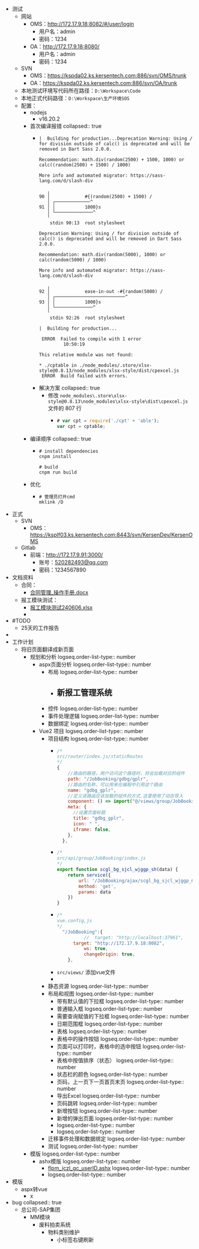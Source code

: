 - 测试
	- 网站
		- OMS：http://172.17.9.18:8082/#/user/login
			- 用户名：admin
			- 密码：1234
		- OA：http://172.17.9.18:8080/
			- 用户名：admin
			- 密码：1234
	- SVN
		- OMS：https://kspda02.ks.kersentech.com:886/svn/OMS/trunk
		- OA：https://kspda02.ks.kersentech.com:886/svn/OA/trunk
	- 本地测试环境写代码所在路径：`D:\Workspace\Code`
	- 本地正式代码路径：`D:\Workspace\生产环境SOS`
	- 配置：
		- nodejs
			- v16.20.2
		- 首次编译报错
		  collapsed:: true
			- ```shell
			  |  Building for production...Deprecation Warning: Using / for division outside of calc() is deprecated and will be removed in Dart Sass 2.0.0.
			  
			  Recommendation: math.div(random(2500) + 1500, 1000) or calc((random(2500) + 1500) / 1000)
			  
			  More info and automated migrator: https://sass-lang.com/d/slash-div
			  
			     ╷
			  90 │             #{(random(2500) + 1500) /
			     │ ┌─────────────^
			  91 │ │           1000}s
			     │ └──────────────^
			     ╵
			      stdin 90:13  root stylesheet
			  
			  Deprecation Warning: Using / for division outside of calc() is deprecated and will be removed in Dart Sass 2.0.0.
			  
			  Recommendation: math.div(random(5000), 1000) or calc(random(5000) / 1000)
			  
			  More info and automated migrator: https://sass-lang.com/d/slash-div
			  
			     ╷
			  92 │             ease-in-out -#{random(5000) /
			     │ ┌──────────────────────────^
			  93 │ │           1000}s
			     │ └──────────────^
			     ╵
			      stdin 92:26  root stylesheet
			  
			  |  Building for production...
			  
			   ERROR  Failed to compile with 1 error
			           10:50:19
			  
			  This relative module was not found:
			  
			  * ./cptable in ./node_modules/.store/xlsx-style@0.8.13/node_modules/xlsx-style/dist/cpexcel.js
			   ERROR  Build failed with errors.
			  ```
			- 解决方案
			  collapsed:: true
				- 修改 `node_modules\.store\xlsx-style@0.8.13\node_modules\xlsx-style\dist\cpexcel.js` 文件的 807 行
					- ```javascript
					  # var cpt = require('./cpt' + 'able');
					  var cpt = cptable;
					  ```
		- 编译顺序
		  collapsed:: true
			- ```shell
			  # install dependencies
			  cnpm install
			  
			  # build
			  cnpm run build
			  ```
		- 优化
			- ```shell
			  # 管理员打开cmd
			  mklink /D 
			  ```
- 正式
	- SVN
		- OMS：https://ksplf03.ks.kersentech.com:8443/svn/KersenDev/KersenOMS
	- Gitlab
		- 前端：http://172.17.9.91:3000/
			- 账号：520282493@qq.com
			- 密码：1234567890
- 文档资料
	- 合同：
		- [合同管理_操作手册.docx](../assets/合同管理_操作手册_1717726041723_0.docx)
	- 报工模块测试：
		- [报工模块测试240606.xlsx](../assets/报工模块测试240606_1717725986761_0.xlsx)
		-
- #TODO
	- 25天的工作报告
-
- 工作计划
	- 将旧页面翻译成新页面
		- 规划和分析
		  logseq.order-list-type:: number
			- aspx页面分析
			  logseq.order-list-type:: number
				- 布局
				  logseq.order-list-type:: number
					- 新报工管理系统
						-
				- 控件
				  logseq.order-list-type:: number
				- 事件处理逻辑
				  logseq.order-list-type:: number
				- 数据绑定
				  logseq.order-list-type:: number
			- Vue2 项目
			  logseq.order-list-type:: number
				- 项目结构
				  logseq.order-list-type:: number
					- ```js
					  /*
					  src/router/index.js/staticRoutes
					  */
					  {
					      //路由的路径，用户访问这个路径时，将会加载对应的组件
					      path: "/JobBooking/gdbg/gplr",
					      //路由的名称，可以用来在编程中引用这个路由
					      name: "gdbg_gplr",
					      //定义该路由应该加载的组件的方式,这里使用了动态导入
					      component: () => import("@/views/group/JobBooking/gdbg/gplr.vue"),
					      meta: {
					        //设置页面标题
					        title: "gdbg_gplr",
					        icon: " ",
					        iframe: false,
					      },
					    },
					  ```
					- ```js
					  /*
					  src/api/group/JobBooking/index.js
					  */
					  export function scgl_bg_sjcl_wjggp_sh(data) {
					      return service({
					          url: '/JobBooking/ajax/scgl_bg_sjcl_wjggp_main_sh.ashx',
					          method: 'get',
					          params: data
					      })
					  }
					  ```
					- ```js
					  /*
					  vue.config,js
					  */
					   	"/JobBooking":{
					        	//  target: "http://localhost:37961",
					       	target: "http://172.17.9.18:8082",
					        	ws: true,
					        	changeOrigin: true,
					      },
					  
					  ```
					- `src/views/` 添加vue文件
					-
				- 静态资源
				  logseq.order-list-type:: number
				- 布局和视图
				  logseq.order-list-type:: number
					- 带有默认值的下拉框
					  logseq.order-list-type:: number
					- 普通输入框
					  logseq.order-list-type:: number
					- 需要查询赋值的下拉框
					  logseq.order-list-type:: number
					- 日期范围框
					  logseq.order-list-type:: number
					- 表格
					  logseq.order-list-type:: number
					- 表格中的操作按钮
					  logseq.order-list-type:: number
					- 页面可以打印时，表格中的选中按钮
					  logseq.order-list-type:: number
					- 表格中按值排序（状态）
					  logseq.order-list-type:: number
					- 状态栏的颜色
					  logseq.order-list-type:: number
					- 页码，上一页下一页首页末页
					  logseq.order-list-type:: number
					- 导出Excel
					  logseq.order-list-type:: number
					- 页码跳转
					  logseq.order-list-type:: number
					- 新增按钮
					  logseq.order-list-type:: number
					- 新增的弹出页面
					  logseq.order-list-type:: number
					- logseq.order-list-type:: number
					- logseq.order-list-type:: number
				- 迁移事件处理和数据绑定
				  logseq.order-list-type:: number
				- 测试
				  logseq.order-list-type:: number
		- 模版
		  logseq.order-list-type:: number
			- ashx模版
			  logseq.order-list-type:: number
				- [flpm_jczl_gc_userID.ashx](../assets/flpm_jczl_gc_userID_1718020230268_0.ashx)
				  logseq.order-list-type:: number
				- logseq.order-list-type:: number
- 模版
	- aspx转vue
		- x
- bug
  collapsed:: true
	- 总公司-SAP集团
		- MM模块
			- 废料拍卖系统
				- 物料类别维护
					- 小标签右键刷新